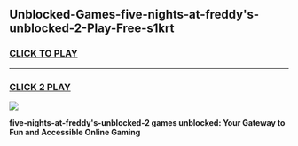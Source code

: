 
## Unblocked-Games-five-nights-at-freddy's-unblocked-2-Play-Free-s1krt
<h3>
<a href="https://premium76.site?title=five-nights-at-freddy's-unblocked-2&ref=12A">CLICK TO PLAY</a></h3>
<hr>

<h3>
<a href="https://premium76.site?title=five-nights-at-freddy's-unblocked-2&ref=12A">CLICK 2 PLAY</a>
  
</h3>

<a href="https://premium76.site?title=five-nights-at-freddy's-unblocked-2&ref=12A"><img src="https://clearcache.store/games.png"></a>


**five-nights-at-freddy's-unblocked-2 games unblocked: Your Gateway to Fun and Accessible Online Gaming**
